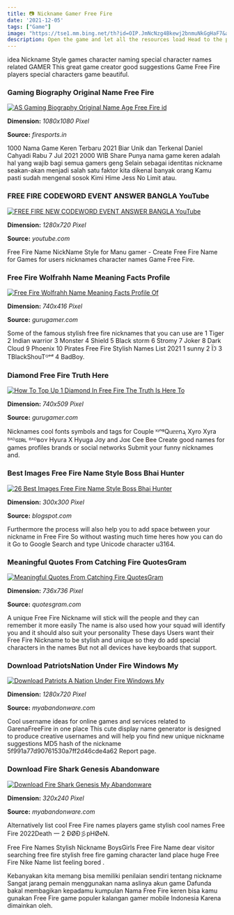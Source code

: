 ```yaml
---
title: 📷 Nickname Gamer Free Fire
date: '2021-12-05'
tags: ["Game"]
image: "https://tse1.mm.bing.net/th?id=OIP.JmNcNzg4Bkewj2bnmuNkGgHaF7&amp;pid=15.1"
description: Open the game and let all the resources load Head to the profile section and look for a yellow icon that says edit Tap on the icon and it asks you to enter a
---
```




idea Nickname Style games character naming special character names related GAMER This great game creator good suggestions Game Free Fire players special characters game beautiful.



### Gaming Biography Original Name Free Fire 

[![AS Gaming Biography Original Name Age Free Fire id ](https://1.bp.blogspot.com/-dPSC9HAq7DQ/YJATlpQ_d4I/AAAAAAAAAZM/RuOk79KQAs8kgqc_Q5Hlc58R69zmA1CXACLcBGAsYHQ/s1080/174390000_475530290317734_420649193081455072_n.jpg)](https://1.bp.blogspot.com/-dPSC9HAq7DQ/YJATlpQ_d4I/AAAAAAAAAZM/RuOk79KQAs8kgqc_Q5Hlc58R69zmA1CXACLcBGAsYHQ/s1080/174390000_475530290317734_420649193081455072_n.jpg)


**Dimension:** _1080x1080 Pixel_ 

**Source:** _firesports.in_ 


1000 Nama Game Keren Terbaru 2021 Biar Unik dan Terkenal Daniel Cahyadi Rabu 7 Jul 2021 2000 WIB Share Punya nama game keren adalah hal yang wajib bagi semua gamers geng Selain sebagai identitas nickname seakan-akan menjadi salah satu faktor kita dikenal banyak orang Kamu pasti sudah mengenal sosok Kimi Hime Jess No Limit atau.


### FREE FIRE CODEWORD EVENT ANSWER BANGLA YouTube

[![FREE FIRE NEW CODEWORD EVENT ANSWER BANGLA  YouTube](https://i.ytimg.com/vi/o96Bry1-w-c/maxresdefault.jpg)](https://i.ytimg.com/vi/o96Bry1-w-c/maxresdefault.jpg)


**Dimension:** _1280x720 Pixel_ 

**Source:** _youtube.com_ 


Free Fire Name NickName Style for Manu gamer - Create Free Fire Name for Games for users nicknames character names Game Free Fire.


### Free Fire Wolfrahh Name Meaning Facts Profile 

[![Free Fire Wolfrahh Name Meaning Facts  Profile Of ](https://img.gurugamer.com/resize/740x-/2020/06/04/wolfrahh-character-abblty-test-full-details-garena-c758.png)](https://img.gurugamer.com/resize/740x-/2020/06/04/wolfrahh-character-abblty-test-full-details-garena-c758.png)


**Dimension:** _740x416 Pixel_ 

**Source:** _gurugamer.com_ 


Some of the famous stylish free fire nicknames that you can use are 1 Tiger 2 Indian warrior 3 Monster 4 Shield 5 Black storm 6 Stromy 7 Joker 8 Dark Cloud 9 Phoenix 10 Pirates Free Fire Stylish Names List 2021 1 sunny 2 Їℑ 3 TBlackShouTᴳᵒᵈ 4 BadBoy.


###  Diamond Free Fire Truth Here 

[![How To Top Up 1 Diamond In Free Fire The Truth Is Here To ](https://img.gurugamer.com/resize/740x-/2020/09/09/codashop-f4b1.jpg)](https://img.gurugamer.com/resize/740x-/2020/09/09/codashop-f4b1.jpg)


**Dimension:** _740x509 Pixel_ 

**Source:** _gurugamer.com_ 


Nicknames cool fonts symbols and tags for Couple ᴷᶦⁿᵍQᥙᥱᥱnܔ Xyro Xyra ᴮᴬᴰɢɪʀʟ ᴮᴬᴰʙᴏʏ Hyura X Hyuga Jσу and Jαє Cee Bee Create good names for games profiles brands or social networks Submit your funny nicknames and.


### Best Images Free Fire Name Style Boss Bhai Hunter 

[![26 Best Images Free Fire Name Style Boss Bhai  Hunter ](http://fullformplanets.com/wp-content/uploads/2020/08/Lorem_Free_Fire_Logo-300x300.jpg)](http://fullformplanets.com/wp-content/uploads/2020/08/Lorem_Free_Fire_Logo-300x300.jpg)


**Dimension:** _300x300 Pixel_ 

**Source:** _blogspot.com_ 


Furthermore the process will also help you to add space between your nickname in Free Fire So without wasting much time heres how you can do it Go to Google Search and type Unicode character u3164.


### Meaningful Quotes From Catching Fire QuotesGram

[![Meaningful Quotes From Catching Fire QuotesGram](https://cdn.quotesgram.com/img/42/7/426015619-1a4eda8113e49c9a20bb3a644a08cb1b.jpg)](https://cdn.quotesgram.com/img/42/7/426015619-1a4eda8113e49c9a20bb3a644a08cb1b.jpg)


**Dimension:** _736x736 Pixel_ 

**Source:** _quotesgram.com_ 


A unique Free Fire Nickname will stick will the people and they can remember it more easily The name is also used how your squad will identify you and it should also suit your personality These days Users want their Free Fire Nickname to be stylish and unique so they do add special characters in the names But not all devices have keyboards that support.


### Download PatriotsNation Under Fire Windows My 

[![Download Patriots A Nation Under Fire Windows  My ](https://www.myabandonware.com/media/screenshots/p/patriots-a-nation-under-fire-nfa/patriots-a-nation-under-fire_2.jpg)](https://www.myabandonware.com/media/screenshots/p/patriots-a-nation-under-fire-nfa/patriots-a-nation-under-fire_2.jpg)


**Dimension:** _1280x720 Pixel_ 

**Source:** _myabandonware.com_ 


Cool username ideas for online games and services related to GarenaFreeFire in one place This cute display name generator is designed to produce creative usernames and will help you find new unique nickname suggestions MD5 hash of the nickname 5f991a77d90761530a7ff2d46cde4a62 Report page.


### Download Fire Shark Genesis Abandonware

[![Download Fire Shark Genesis  My Abandonware](https://www.myabandonware.com/media/screenshots/f/fire-shark-cso/fire-shark_6.png)](https://www.myabandonware.com/media/screenshots/f/fire-shark-cso/fire-shark_6.png)


**Dimension:** _320x240 Pixel_ 

**Source:** _myabandonware.com_ 



Alternatively list cool Free Fire names players game stylish cool names Free Fire 2022Death 一 2 ĐØĐ彡pHØeN.


 Free Fire Names Stylish Nickname BoysGirls Free Fire Name dear visitor searching free fire stylish free fire gaming character land place huge Free Fire Nike Name list feeling bored .


Kebanyakan kita memang bisa memiliki penilaian sendiri tentang nickname Sangat jarang pemain menggunakan nama aslinya akun game Dafunda bakal membagikan kepadamu kumpulan Nama Free Fire keren bisa kamu gunakan Free Fire game populer kalangan gamer mobile Indonesia Karena dimainkan oleh.




